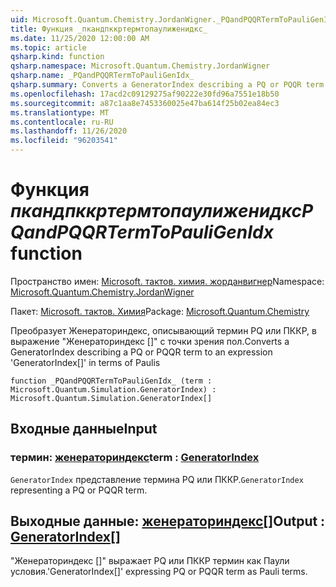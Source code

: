 ```yaml
---
uid: Microsoft.Quantum.Chemistry.JordanWigner._PQandPQQRTermToPauliGenIdx_
title: Функция _пкандпккртермтопаулиженидкс_
ms.date: 11/25/2020 12:00:00 AM
ms.topic: article
qsharp.kind: function
qsharp.namespace: Microsoft.Quantum.Chemistry.JordanWigner
qsharp.name: _PQandPQQRTermToPauliGenIdx_
qsharp.summary: Converts a GeneratorIndex describing a PQ or PQQR term to an expression 'GeneratorIndex[]' in terms of Paulis
ms.openlocfilehash: 17acd2c09129275af90222e30fd96a7551e18b50
ms.sourcegitcommit: a87c1aa8e7453360025e47ba614f25b02ea84ec3
ms.translationtype: MT
ms.contentlocale: ru-RU
ms.lasthandoff: 11/26/2020
ms.locfileid: "96203541"
---
```

# <a name="_pqandpqqrtermtopauligenidx_-function"></a><span data-ttu-id="1a41f-102">Функция _пкандпккртермтопаулиженидкс_</span><span class="sxs-lookup"><span data-stu-id="1a41f-102">_PQandPQQRTermToPauliGenIdx_ function</span></span>

<span data-ttu-id="1a41f-103">Пространство имен: [Microsoft. тактов. химия. жорданвигнер](xref:Microsoft.Quantum.Chemistry.JordanWigner)</span><span class="sxs-lookup"><span data-stu-id="1a41f-103">Namespace: [Microsoft.Quantum.Chemistry.JordanWigner](xref:Microsoft.Quantum.Chemistry.JordanWigner)</span></span>

<span data-ttu-id="1a41f-104">Пакет: [Microsoft. тактов. Химия](https://nuget.org/packages/Microsoft.Quantum.Chemistry)</span><span class="sxs-lookup"><span data-stu-id="1a41f-104">Package: [Microsoft.Quantum.Chemistry](https://nuget.org/packages/Microsoft.Quantum.Chemistry)</span></span>


<span data-ttu-id="1a41f-105">Преобразует Женераториндекс, описывающий термин PQ или ПККР, в выражение "Женераториндекс []" с точки зрения пол.</span><span class="sxs-lookup"><span data-stu-id="1a41f-105">Converts a GeneratorIndex describing a PQ or PQQR term to an expression 'GeneratorIndex[]' in terms of Paulis</span></span>

```qsharp
function _PQandPQQRTermToPauliGenIdx_ (term : Microsoft.Quantum.Simulation.GeneratorIndex) : Microsoft.Quantum.Simulation.GeneratorIndex[]
```


## <a name="input"></a><span data-ttu-id="1a41f-106">Входные данные</span><span class="sxs-lookup"><span data-stu-id="1a41f-106">Input</span></span>

### <a name="term--generatorindex"></a><span data-ttu-id="1a41f-107">термин: [женераториндекс](xref:Microsoft.Quantum.Simulation.GeneratorIndex)</span><span class="sxs-lookup"><span data-stu-id="1a41f-107">term : [GeneratorIndex](xref:Microsoft.Quantum.Simulation.GeneratorIndex)</span></span>

<span data-ttu-id="1a41f-108">`GeneratorIndex` представление термина PQ или ПККР.</span><span class="sxs-lookup"><span data-stu-id="1a41f-108">`GeneratorIndex` representing a PQ or PQQR term.</span></span>



## <a name="output--generatorindex"></a><span data-ttu-id="1a41f-109">Выходные данные: [женераториндекс](xref:Microsoft.Quantum.Simulation.GeneratorIndex)[]</span><span class="sxs-lookup"><span data-stu-id="1a41f-109">Output : [GeneratorIndex](xref:Microsoft.Quantum.Simulation.GeneratorIndex)[]</span></span>

<span data-ttu-id="1a41f-110">"Женераториндекс []" выражает PQ или ПККР термин как Паули условия.</span><span class="sxs-lookup"><span data-stu-id="1a41f-110">'GeneratorIndex[]' expressing PQ or PQQR term as Pauli terms.</span></span>